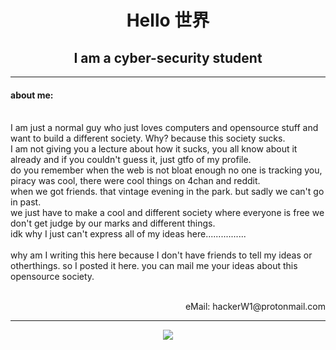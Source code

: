 <h1 align="center">Hello 世界</h1>
<h2 align="center">
I am a cyber-security student
</h2>

---

<h4>about me:</h4> <br>
I am just a normal guy who just loves computers and opensource stuff and want to build a different society. Why? because this society sucks.<br>
I am not giving you a lecture about how it sucks, you all know about it already and if you couldn't guess it, just gtfo of my profile.<br>
do you remember when the web is not bloat enough no one is tracking you, piracy was cool, there were cool things on 4chan and reddit.<br>
when we got friends. that vintage evening in the park. but sadly we can't go in past.<br>
we just have to make a cool and different society where everyone is free we don't get judge by our marks and different things.<br>
idk why I just can't express all of my ideas here................
<br>
<br>
why am I writing this here because I don't have friends to tell my ideas or otherthings. so I posted it here. you can mail me your ideas about this opensource society.
<br>
<br>

<p align="right">
eMail: hackerW1@protonmail.com
</p>

---

<p align="center">
<img src="https://img.shields.io/github/followers/hackerW1?style=social">
</p>
<br>
